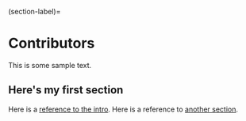 (section-label)=
# Contributors
This is some sample text.


## Here's my first section

Here is a [reference to the intro](intro.md). Here is a reference to [another section](implementation-options.md).